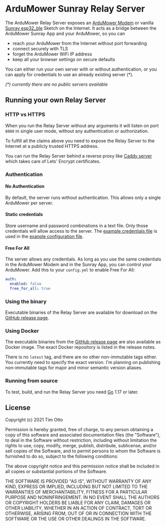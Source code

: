 # ArduMower Sunray Relay Server

The ArduMower Relay Server exposes 
an [ArduMower Modem](https://github.com/timotto/ardumower-modem)
or vanilla [Sunray esp32_ble](https://github.com/Ardumower/Sunray/tree/master/esp32_ble) Sketch 
on the Internet.
It acts as a bridge 
between the ArduMower Sunray App and your ArduMower, 
so you can

- reach your ArduMower from the Internet without port forwarding
- connect securely with TLS
- forget the ArduMower WiFi IP address
- keep all your browser settings on secure defaults

You can either run your own server with or without authentication,
or you can apply for credentials to use an already existing server (*).

_(*) currently there are no public servers available_

## Running your own Relay Server

### HTTP vs HTTPS

When you run the Relay Server without any arguments it will listen on port `8080` in single user mode, without any authentication or authorization.

To fulfill all the claims above you need to expose the Relay Server to the Internet at a publicly trusted HTTPS address.

You can run the Relay Server behind a reverse proxy like [Caddy server](https://caddyserver.com/) which takes care of Lets' Encrypt certificates.

### Authentication

#### No Authentication

By default, the server runs without authentication. This allows only a single ArduMower per server.

#### Static credentials

Store username and password combinations in a text file. Only those credentials will allow access to the server.
The [example credentials file](docs/example/users.example.plaintext) is used in the [exanple configuration file](docs/example/config.example.yml).

#### Free For All

The server allows any credentials.
As long as you use the same credentials in the ArduMower Modem and in the Sunray App, you can control your ArduMower. 
Add this to your `config.yml` to enable Free For All:

```yaml
auth:
  enabled: false
  free_for_all: true
```

### Using the binary

Executable binaries 
of the Relay Server 
are available for download 
on the [GitHub release page](https://github.com/timotto/ardumower-relay/releases). 

### Using Docker

The executable binaries 
from the [GitHub release page](https://github.com/timotto/ardumower-relay/releases)
are also available as Docker image.
The exact Docker repository is listed in the release notes.

There is no `latest` tag, and there are no other non-immutable tags either.
You currently need to specify the exact version.
I'm planning on publishing non-immutable tags for major and minor semantic version aliases.

### Running from source

To test, build, and run the Relay Server you need [Go](https://go.dev/) 1.17 or later.

## License

Copyright (c) 2021 Tim Otto

Permission is hereby granted, free of charge, to any person obtaining a copy
of this software and associated documentation files (the "Software"), to deal
in the Software without restriction, including without limitation the rights
to use, copy, modify, merge, publish, distribute, sublicense, and/or sell
copies of the Software, and to permit persons to whom the Software is
furnished to do so, subject to the following conditions:

The above copyright notice and this permission notice shall be included in all
copies or substantial portions of the Software.

THE SOFTWARE IS PROVIDED "AS IS", WITHOUT WARRANTY OF ANY KIND,
EXPRESS OR IMPLIED, INCLUDING BUT NOT LIMITED TO THE WARRANTIES OF
MERCHANTABILITY, FITNESS FOR A PARTICULAR PURPOSE AND NONINFRINGEMENT.
IN NO EVENT SHALL THE AUTHORS OR COPYRIGHT HOLDERS BE LIABLE FOR ANY CLAIM,
DAMAGES OR OTHER LIABILITY, WHETHER IN AN ACTION OF CONTRACT, TORT OR
OTHERWISE, ARISING FROM, OUT OF OR IN CONNECTION WITH THE SOFTWARE OR THE USE
OR OTHER DEALINGS IN THE SOFTWARE.